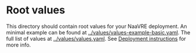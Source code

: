 # Root values

This directory should contain root values for your NaaVRE deployment.
An minimal example can be found at [../values/values-example-basic.yaml](../values/values-example-basic.yaml).
The full list of values at [../values/values.yaml](../values/values.yaml).
See [Deployment instructions](../README.md#deployment) for more info.